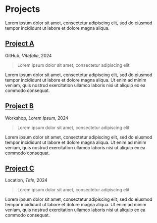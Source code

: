 # Projects

Lorem ipsum dolor sit amet, consectetur adipiscing elit, sed do eiusmod tempor incididunt ut labore et dolore magna aliqua.

## [Project A](./project-a)

GitHub, _Vitefolio_, 2024

> Lorem ipsum dolor sit amet, consectetur adipiscing elit

Lorem ipsum dolor sit amet, consectetur adipiscing elit, sed do eiusmod tempor incididunt ut labore et dolore magna aliqua. Ut enim ad minim veniam, quis nostrud exercitation ullamco laboris nisi ut aliquip ex ea commodo consequat.

<VPButton text='Repository' href='https://github.com/iann838/vitefolio'/>


## [Project B](./project-b)

Workshop, _Lorem Ipsum_, 2024

> Lorem ipsum dolor sit amet, consectetur adipiscing elit

Lorem ipsum dolor sit amet, consectetur adipiscing elit, sed do eiusmod tempor incididunt ut labore et dolore magna aliqua. Ut enim ad minim veniam, quis nostrud exercitation ullamco laboris nisi ut aliquip ex ea commodo consequat.

<VPButton text='Text' href=''/>


## [Project C](./project-c)

Location, _Title_, 2024

> Lorem ipsum dolor sit amet, consectetur adipiscing elit

Lorem ipsum dolor sit amet, consectetur adipiscing elit, sed do eiusmod tempor incididunt ut labore et dolore magna aliqua. Ut enim ad minim veniam, quis nostrud exercitation ullamco laboris nisi ut aliquip ex ea commodo consequat.

<VPButton text='Text' href=''/>